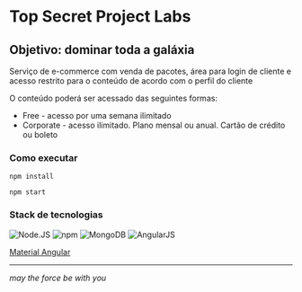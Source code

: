# Top Secret Project Labs
## Objetivo: dominar toda a galáxia

Serviço de e-commerce com venda de pacotes, área para login de cliente e acesso restrito para o conteúdo de acordo com o perfil do cliente

O conteúdo poderá ser acessado das seguintes formas:
- Free - acesso por uma semana ilimitado
- Corporate - acesso ilimitado. Plano mensal ou anual. Cartão de crédito ou boleto

### Como executar

  `npm install`

  `npm start`

### Stack de tecnologias
![Node.JS](https://www.shareicon.net/data/128x128/2015/10/06/112725_development_512x512.png)
![npm](https://www.myget.org/Content/images/packageDefaultIcon_npm.png)
![MongoDB](https://perlmaven.com/img/mongodb-logo.png)
![AngularJS](https://s-media-cache-ak0.pinimg.com/236x/3f/22/ef/3f22efbd20ba337ffd2a95c52a1899e5.jpg)

[Material Angular](https://material.angular.io/)






* * *
*may the force be with you*
